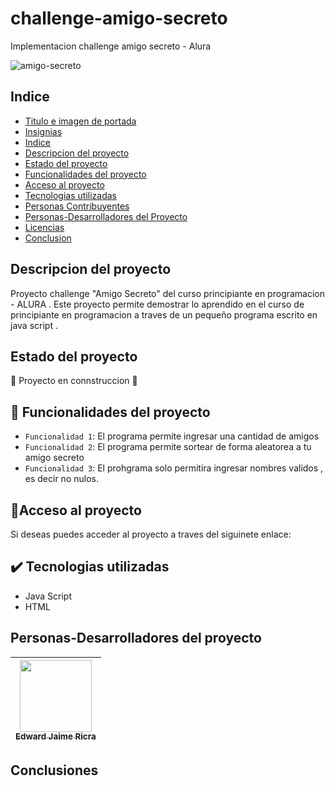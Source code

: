 # challenge-amigo-secreto</h1>
Implementacion challenge amigo secreto - Alura

![amigo-secreto](https://github.com/user-attachments/assets/22086209-b77b-4b9b-b7a5-2162d1169b3c)
## Indice
* [Titulo e imagen de portada](#Titulo-e-imagen-de-portada)
* [Insignias](#insignias)
* [Indice](#indice)
* [Descripcion del proyecto](#descripcion-del-proyecto)
* [Estado del proyecto](#estado-del-proyecto)
* [Funcionalidades del proyecto](#Funcionalidades-del-proyecto)
* [Acceso al proyecto](#Acceso-al-proyecto)
* [Tecnologias utilizadas](#Tecnologias-utilizadas)
* [Personas Contribuyentes](#Personas-contribuyentes)
* [Personas-Desarrolladores del Proyecto](#Personas-desarrolladores)
* [Licencias](#Licencias)
* [Conclusion](#Conclusion)

## Descripcion del proyecto
Proyecto challenge "Amigo Secreto" del curso principiante en programacion - ALURA . Este proyecto permite 
demostrar lo aprendido en el curso de principiante en programacion a traves de un pequeño  programa escrito en java script .

## Estado del proyecto
🚧 Proyecto en connstruccion 🚧

## 🔨 Funcionalidades del proyecto
- `Funcionalidad 1`: El programa permite ingresar una cantidad de amigos
- `Funcionalidad 2`: El programa permite sortear de forma aleatorea a tu amigo secreto
- `Funcionalidad 3`: El prohgrama solo permitira ingresar nombres validos , es decir no nulos.
## 🔗Acceso al proyecto 
Si deseas puedes acceder al proyecto a traves del siguinete enlace:

## ✔️ Tecnologias utilizadas
- Java Script
- HTML

## Personas-Desarrolladores del proyecto
| [<img src="https://avatars.githubusercontent.com/u/70885445?s=400&u=6cbe5aa76688201740b9ae2cafbf789ab55bc533&v=4" width=115><br><sub>Edward Jaime Ricra</sub>](https://github.com/ejaimer) |
| :---: | 

## Conclusiones



